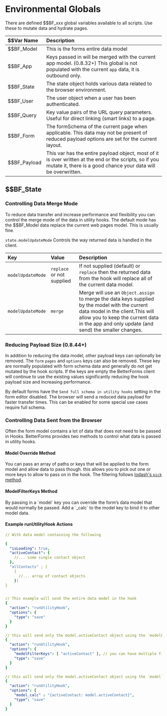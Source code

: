 # Environmental Globals

There are defined $$BF\_xxx global variables available to all scripts. Use these to mutate data and hydrate pages.

| $$Var Name | Description |
| :--- | :--- |
| $$BF\_Model | This is the forms entire data model |
| $$BF\_App | Keys passed in will be merged with the current app model.  \(0.8.32+\) This global is not populated with the current `app` data, it is outbound only. |
| $$BF\_State | The state object holds various data related to the browser environment. |
| $$BF\_User | The user object when a user has been authenticated. |
| $$BF\_Query | Key value pairs of the URL query parameters. Useful for direct linking \(smart links\) to a page. |
| $$BF\_Form | The formSchema of the current page when applicable. This data may not be present of reduced payload options are set for the current layout. |
| $$BF\_Payload | This var has the entire payload object, most of it is over written at the end or the scripts, so if you mutate it, there is a good chance your data will be overwritten. |

## $$BF\_State

### Controlling Data Merge Mode

To reduce data transfer and increase performance and flexibility you can control the merge mode of the data in utility hooks. The default mode has the $$BF\_Model data replace the current web pages model. This is usually fine. 

`state.modelUpdateMode` Controls the way returned data is handled in the client.

| Key | Value | Description |
| :--- | :--- | :--- |
| `modelUpdateMode` | `replace`  or not supplied | If not supplied \(default\) or `replace` then the returned data from the hook will replace all of the current data model.  |
| `modelUpdateMode` | `merge` | Merge will use an `Object.assign` to merge the data keys supplied by the model with the current data model in the client.This will allow you to keep the current data in the app and only update \(and send\) the smaller changes. |

### Reducing Payload Size \(0.8.44+\)

In addition to reducing the data model, other payload keys can optionally be removed. The `form` `pages` and `options` keys can also be removed. These key are normally populated with form schema data and generally do not get mutated by the hook scripts. If the keys are empty the BetterForms client will continue to use the existing values significantly reducing the hook payload size and increasing performance.

By default forms have the `Send full schema in utility hooks` setting in the form editor disabled. The browser will send a reduced data payload for faster transfer times. This can be enabled for some special use cases require full schema.

### Controlling Data Sent from the Browser

​Often the form model contains a lot of data that does not need to be passed in Hooks. BetterForms provides two methods to control what data is passed in utility hooks.

#### **Model Override Method**

You can pass an array of paths or keys that will be applied to the form model and allow data to pass though. this allows you to pick out one or more keys to allow to pass on in the hook. The filtering follows [lodash's `pick` method](https://lodash.com/docs/4.17.11#filter).

#### ​ModelFilterKeys Method

B​y passing in a \`model\` key you can override the form’s data model that would normally be passed. Add a \`\_calc\` to the model key to bind it to other model data.

#### Example runUtilityHook Actions

```yaml
// With data model containing the following

{
  "isLoading": true,
  "activeContact": {
    //... some single contact object
  },
  "allContacts" ; [
    {
      //... array of contact objects
    }]
}


// This example will send the entire data model in the hook
{
  "action": "runUtilityHook",
  "options": {
    "type": "save"
  }
}

// this will send only the model.activeContact object using the `modelFilterKeys` method
{
  "action": "runUtilityHook",
  "options": {
    "modelFilterKeys": [ "activeContact" ], // you can have multiple filterd keys
    "type": "save"
  }
}

// this will send only the model.activeContact object using the `model` method
{
  "action": "runUtilityHook",
  "options": {
    "model_calc" : "{activeContact: model.activeContact}",  
    "type": "save"
  }
}
```



 



